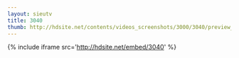 ```yaml
---
layout: sieutv
title: 3040
thumb: http://hdsite.net/contents/videos_screenshots/3000/3040/preview_360p.mp4.jpg
---
```

{% include iframe src='http://hdsite.net/embed/3040' %}
 
